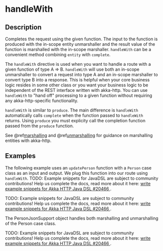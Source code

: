 <a id="handlewith-java"></a>
# handleWith

## Description

Completes the request using the given function. The input to the function is produced with
the in-scope entity unmarshaller and the result value of the function is marshalled with
the in-scope marshaller.  `handleWith` can be a convenient method combining `entity` with
`complete`.

The `handleWith` directive is used when you want to handle a route with a given function of
type A ⇒ B.  `handleWith` will use both an in-scope unmarshaller to convert a request into 
type A and an in-scope marshaller to convert type B into a response. This is helpful when your 
core business logic resides in some other class or you want your business logic to be independent
of the REST interface written with akka-http. You can use `handleWith` to "hand off" processing
to a given function without requiring any akka-http-specific functionality.

`handleWith` is similar to `produce`.  The main difference is `handleWith` automatically
calls `complete` when the function passed to `handleWith` returns. Using `produce` you
must explicity call the completion function passed from the `produce` function.

See @ref[marshalling](../../../common/marshalling.md#http-marshalling-java) and @ref[unmarshalling](../../../common/unmarshalling.md#http-unmarshalling-java) for guidance
on marshalling entities with akka-http.

## Examples

The following example uses an `updatePerson` function with a `Person` case class as an input and output.  We plug this function into our route using `handleWith`.
TODO: Example snippets for JavaDSL are subject to community contributions! Help us complete the docs, read more about it here: [write example snippets for Akka HTTP Java DSL #20466 ](https://github.com/akka/akka/issues/20466).

TODO: Example snippets for JavaDSL are subject to community contributions! Help us complete the docs, read more about it here: [write example snippets for Akka HTTP Java DSL #20466 ](https://github.com/akka/akka/issues/20466).

The PersonJsonSupport object handles both marshalling and unmarshalling of the Person case class.

TODO: Example snippets for JavaDSL are subject to community contributions! Help us complete the docs, read more about it here: [write example snippets for Akka HTTP Java DSL #20466 ](https://github.com/akka/akka/issues/20466).